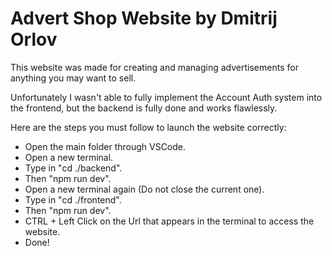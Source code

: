 # Advert Shop Website by Dmitrij Orlov

This website was made for creating and managing advertisements for anything you may want to sell.

Unfortunately I wasn't able to fully implement the Account Auth system into the frontend, but the backend is fully done and works flawlessly.

Here are the steps you must follow to launch the website correctly:

- Open the main folder through VSCode.
- Open a new terminal.
- Type in "cd ./backend".
- Then "npm run dev".
- Open a new terminal again (Do not close the current one).
- Type in "cd ./frontend".
- Then "npm run dev".
- CTRL + Left Click on the Url that appears in the terminal to access the website.
- Done!